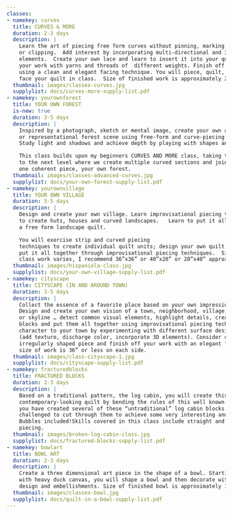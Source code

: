 ```yaml
---
classes:
- namekey: curves
  title: CURVES & MORE
  duration: 2-3 days
  description: |
    Learn the art of piecing free form curves without pinning, marking
    or clipping.  Add interest by incorporating multi-directional and 3 dimensional
    elements.  Create your own lace and learn to insert it into your quilt.  Embellish
    your work with yarns and threads of  different weights. Finish off your piece
    using a clean and elegant facing technique. You will piece, quilt, embellish and
    face your quilt in class.  Size of finished work is approximately 20" x 20".
  thumbnail: images/classes-curves.jpg
  supplylist: docs/curves-more-supply-list.pdf
- namekey: yourownforest
  title: YOUR OWN FOREST
  is-new: true
  duration: 3-5 days
  description: |
    Inspired by a photograph, sketch or mental image, create your own abstract
    or representational forest scene using free-form and curve-piecing techniques.
    Study light and shadows and achieve depth by playing with shapes and color gradations.

    This class builds upon my beginners CURVES AND MORE class, taking the curved piecing
    to the next level where we create multiple curved sections and join them into
    one coherent piece, your own forest.
  thumbnail: images/classes-advanced-curves.jpg
  supplylist: docs/your-own-forest-supply-list.pdf
- namekey: yourownvillage
  title: YOUR OWN VILLAGE
  duration: 3-5 days
  description: |
    Design and create your own village. Learn improvisational piecing techniques
    to create huts, houses and curved landscapes.   Learn to put it all together into
    a free form landscape quilt.

    You will exercise strip and curved piecing
    techniques to create individual quilt units; design your own quilt diagram and
    put it all together through improvisational piecing techniques.  Size of finished
    class work varies, I recommend 36”x36” or 40”x20” or 20”x40” approximately.
  thumbnail: images/hispaniola-class.jpg
  supplylist: docs/your-own-village-supply-list.pdf
- namekey: cityscape
  title: CITYSCAPE (IN AND AROUND TOWN)
  duration: 3-5 days
  description: |
    Collect the essence of a favorite place based on your own impressions.
    Design and create your own vision of a town, neighborhood, village, cityscape
    or skyline … detect common visual elements, highlight details, create building
    blocks and put them all together using improvisational piecing techniques.  Add
    character to your town by experimenting with different surface design techniques
    (add texture, discharge color, incorporate 3D elements). Consider creating an
    irregularly shaped piece and finish off your work with an elegant facing technique.  Recommended
    size of work is 36” or less on each side.
  thumbnail: images/class-cityscape-1.jpg
  supplylist: docs/cityscape-supply-list.pdf
- namekey: fracturedblocks
  title: FRACTURED BLOCKS
  duration: 2-3 days
  description: |
    Based on a traditional pattern, the log cabin, you will create this
    contemporary-looking quilt by bending the rules of this well known block.  Once
    you have created several of these “untraditional” log cabin blocks you will be
    challenged to cut through them to achieve some very interesting and abstract designs.
    Bubbles included!Skills covered in this class include straight and curve machine
    piecing.
  thumbnail: images/broken-log-cabin-class.jpg
  supplylist: docs/fractured-blocks-supply-list.pdf
- namekey: bowlart
  title: BOWL ART
  duration: 2-3 days
  description: |
    Create a three dimensional art piece in the shape of a bowl. Starting
    with heavy duck canvas, you will shape a bowl and then decorate with your own
    design and embellishments. Size of finished bowl is approximately 16" diameter.
  thumbnail: images/classes-bowl.jpg
  supplylist: docs/quilt-in-a-bowl-supply-list.pdf
---
```

